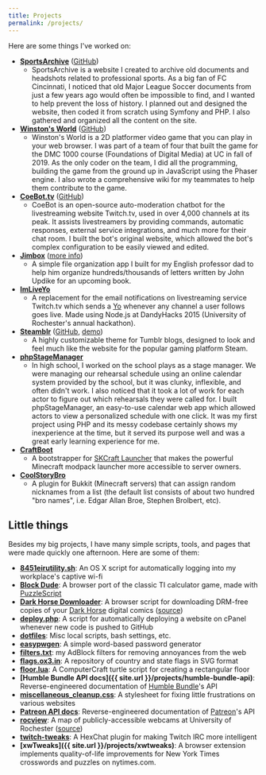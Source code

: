 ```yaml
---
title: Projects
permalink: /projects/
---
```

Here are some things I've worked on:

* **[SportsArchive](https://www.sportsarchive.net/)** ([GitHub](https://github.com/oxguy3/sportsarchive))
    * SportsArchive is a website I created to archive old documents and headshots related to professional sports. As a big fan of FC Cincinnati, I noticed that old Major League Soccer documents from just a few years ago would often be impossible to find, and I wanted to help prevent the loss of history. I planned out and designed the website, then coded it from scratch using Symfony and PHP. I also gathered and organized all the content on the site.
* **[Winston's World](https://haydenschiff.itch.io/winstons-world)** ([GitHub](https://github.com/oxguy3/winstons-world))
    * Winston's World is a 2D platformer video game that you can play in your web browser. I was part of a team of four that built the game for the DMC 1000 course (Foundations of Digital Media) at UC in fall of 2019. As the only coder on the team, I did all the programming, building the game from the ground up in JavaScript using the Phaser engine. I also wrote a comprehensive wiki for my teammates to help them contribute to the game.
* **[CoeBot.tv](https://www.coebot.tv)** ([GitHub](https://github.com/oxguy3/coebot-www))
    * CoeBot is an open-source auto-moderation chatbot for the livestreaming website Twitch.tv, used in over 4,000 channels at its peak. It assists livestreamers by providing commands, automatic responses, external service integrations, and much more for their chat room. I built the bot's original website, which allowed the bot's complex configuration to be easily viewed and edited.
* **[Jimbox](https://github.com/oxguy3/jimbox)** ([more info](https://www.updikeletters.com/))
    * A simple file organization app I built for my English professor dad to help him organize hundreds/thousands of letters written by John Updike for an upcoming book.
* **[ImLiveYo](https://github.com/oxguy3/ImLiveYo)**
    * A replacement for the email notifications on livestreaming service Twitch.tv which sends a [Yo](https://en.wikipedia.org/wiki/Yo_%28app%29) whenever any channel a user follows goes live. Made using Node.js at DandyHacks 2015 (University of Rochester's annual hackathon).
* **[Steamblr](https://www.tumblr.com/theme/37486)** ([GitHub](https://github.com/oxguy3/steamblr), [demo](http://steamblrdemo.tumblr.com/))
    * A highly customizable theme for Tumblr blogs, designed to look and feel much like the website for the popular gaming platform Steam.
* **[phpStageManager](https://github.com/oxguy3/phpStageManager)**
    * In high school, I worked on the school plays as a stage manager. We were managing our rehearsal schedule using an online calendar system provided by the school, but it was clunky, inflexible, and often didn't work. I also noticed that it took a lot of work for each actor to figure out which rehearsals they were called for. I built phpStageManager, an easy-to-use calendar web app which allowed actors to view a personalized schedule with one click. It was my first project using PHP and its messy codebase certainly shows my inexperience at the time, but it served its purpose well and was a great early learning experience for me.
* **[CraftBoot](https://github.com/oxguy3/craftboot)**
    * A bootstrapper for [SKCraft Launcher](https://github.com/skcraft/launcher) that makes the powerful Minecraft modpack launcher more accessible to server owners.
* **[CoolStoryBro](http://dev.bukkit.org/bukkit-plugins/coolstorybro/)**
    * A plugin for Bukkit (Minecraft servers) that can assign random nicknames from a list (the default list consists of about two hundred "bro names", i.e. Edgar Allan Broe, Stephen Brolbert, etc).

## Little things

Besides my big projects, I have many simple scripts, tools, and pages that were made quickly one afternoon. Here are some of them:

* **[8451eirutility.sh](https://gist.github.com/oxguy3/eb24c2ae2fd2ee1ef26e35e037ad1b02)**: An OS X script for automatically logging into my workplace's captive wi-fi
* **[Block Dude](https://oxguy3.github.io/blockdude/)**: A browser port of the classic TI calculator game, made with [PuzzleScript](http://www.puzzlescript.net/)
* **[Dark Horse Downloader](https://greasyfork.org/en/scripts/26635-dark-horse-downloader)**: A browser script for downloading DRM-free copies of your [Dark Horse](http://www.darkhorse.com/) digital comics ([source](https://gist.github.com/oxguy3/038bad5721064537f542905ae46d510f))
* **[deploy.php](https://gist.github.com/oxguy3/70ea582d951d4b0f78edec282a2bebf9)**: A script for automatically deploying a website on cPanel whenever new code is pushed to GitHub
* **[dotfiles](https://github.com/oxguy3/dotfiles)**: Misc local scripts, bash settings, etc.
* **[easypwgen](https://oxguy3.github.io/easypwgen/)**: A simple word-based password generator
* **[filters.txt](https://gist.github.com/oxguy3/dda7958f7da766eed9fa)**: my AdBlock filters for removing annoyances from the web
* **[flags.ox3.in](https://github.com/oxguy3/flags)**: A repository of country and state flags in SVG format
* **[floor.lua](https://github.com/oxguy3/computercraftprograms/blob/master/floor.lua)**: A ComputerCraft turtle script for creating a rectangular floor
* **[Humble Bundle API docs]({{ site.url }}/projects/humble-bundle-api)**: Reverse-engineered documentation of [Humble Bundle](https://humblebundle.com)'s API
* **[miscellaneous_cleanup.css](https://gist.github.com/oxguy3/3338da5c38348c2a6e72)**: A stylesheet for fixing little frustrations on various websites
* **[Patreon API docs](https://github.com/oxguy3/patreon-api)**: Reverse-engineered documentation of [Patreon](https://www.patreon.com/)'s API
* **[rocview](https://oxguy3.github.io/rocview/)**: A map of publicly-accessible webcams at University of Rochester ([source](https://github.com/oxguy3/rocview))
* **[twitch-tweaks](https://github.com/oxguy3/twitch-tweaks)**: A HexChat plugin for making Twitch IRC more intelligent
* **[xwTweaks]({{ site.url }}/projects/xwtweaks)**: A browser extension implements quality-of-life improvements for New York Times crosswords and puzzles on nytimes.com.
